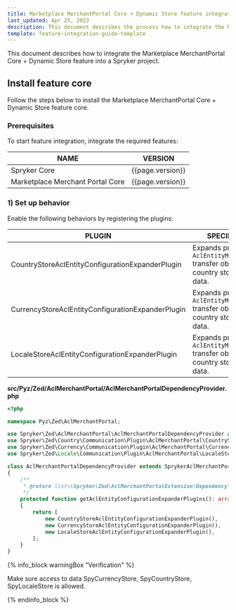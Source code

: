 ```yaml
---
title: Marketplace MerchantPortal Core + Dynamic Store feature integration
last_updated: Apr 25, 2023
description: This document describes the process how to integrate the Marketplace MerchantPortal Core + Dynamic Store feature into a Spryker project.
template: feature-integration-guide-template
---
```


This document describes how to integrate the Marketplace MerchantPortal Core + Dynamic Store feature into a Spryker project.

## Install feature core

Follow the steps below to install the Marketplace MerchantPortal Core + Dynamic Store feature core.

### Prerequisites

To start feature integration, integrate the required features:

| NAME | VERSION | 
| -------------------- | ------- | 
| Spryker Core | {{page.version}}  |
| Marketplace Merchant Portal Core | {{page.version}}  |  

### 1) Set up behavior

Enable the following behaviors by registering the plugins:

| PLUGIN | SPECIFICATION | PREREQUISITES | NAMESPACE |
| --- | --- | --- | --- |
| CountryStoreAclEntityConfigurationExpanderPlugin | Expands provided `AclEntityMetadataConfig` transfer object with country store composite data. | None | Spryker\Zed\Country\Communication\Plugin\AclMerchantPortal |
| CurrencyStoreAclEntityConfigurationExpanderPlugin | Expands provided `AclEntityMetadataConfig` transfer object with country store composite data. | None | Spryker\Zed\Country\Communication\Plugin\AclMerchantPortal |
| LocaleStoreAclEntityConfigurationExpanderPlugin |Expands provided `AclEntityMetadataConfig` transfer object with country store composite data. | None | Spryker\Zed\Country\Communication\Plugin\AclMerchantPortal |


**src/Pyz/Zed/AclMerchantPortal/AclMerchantPortalDependencyProvider.php**

```php
<?php

namespace Pyz\Zed\AclMerchantPortal;

use Spryker\Zed\AclMerchantPortal\AclMerchantPortalDependencyProvider as SprykerAclMerchantPortalDependencyProvider;
use Spryker\Zed\Country\Communication\Plugin\AclMerchantPortal\CountryStoreAclEntityConfigurationExpanderPlugin;
use Spryker\Zed\Currency\Communication\Plugin\AclMerchantPortal\CurrencyStoreAclEntityConfigurationExpanderPlugin;
use Spryker\Zed\Locale\Communication\Plugin\AclMerchantPortal\LocaleStoreAclEntityConfigurationExpanderPlugin;

class AclMerchantPortalDependencyProvider extends SprykerAclMerchantPortalDependencyProvider
{
    /**
     * @return list<\Spryker\Zed\AclMerchantPortalExtension\Dependency\Plugin\AclEntityConfigurationExpanderPluginInterface>
     */
    protected function getAclEntityConfigurationExpanderPlugins(): array
    {
        return [
            new CountryStoreAclEntityConfigurationExpanderPlugin(),
            new CurrencyStoreAclEntityConfigurationExpanderPlugin(),
            new LocaleStoreAclEntityConfigurationExpanderPlugin(),
        ];
    }
}

```

{% info_block warningBox "Verification" %}

Make sure access to data SpyCurrencyStore, SpyCountryStore, SpyLocaleStore is allowed.

{% endinfo_block %}

